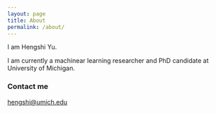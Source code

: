 ```yaml
---
layout: page
title: About
permalink: /about/
---
```


I am Hengshi Yu. 

I am currently a machinear learning researcher and PhD candidate at University of Michigan. 

### Contact me

[hengshi@umich.edu](mailto:hengshi@umich.edu)